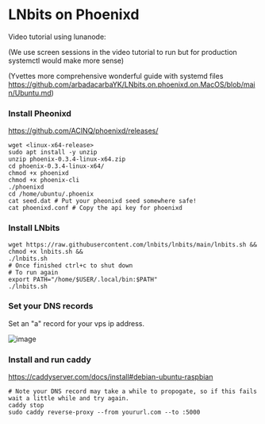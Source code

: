 # LNbits on Phoenixd

Video tutorial using lunanode: 

(We use screen sessions in the video tutorial to run but for production systemctl would make more sense)

(Yvettes more comprehensive wonderful guide with systemd files https://github.com/arbadacarbaYK/LNbits.on.phoenixd.on.MacOS/blob/main/Ubuntu.md)
### Install Pheonixd

https://github.com/ACINQ/phoenixd/releases/

```
wget <linux-x64-release>
sudo apt install -y unzip
unzip phoenix-0.3.4-linux-x64.zip
cd phoenix-0.3.4-linux-x64/
chmod +x phoenixd
chmod +x phoenix-cli
./phoenixd
cd /home/ubuntu/.phoenix
cat seed.dat # Put your pheonixd seed somewhere safe!
cat phoenixd.conf # Copy the api key for phoenixd
```

### Install LNbits

```
wget https://raw.githubusercontent.com/lnbits/lnbits/main/lnbits.sh &&
chmod +x lnbits.sh &&
./lnbits.sh
# Once finished ctrl+c to shut down
# To run again
export PATH="/home/$USER/.local/bin:$PATH"
./lnbits.sh
```
### Set your DNS records

Set an "a" record for your vps ip address.

![image](https://github.com/user-attachments/assets/c995b43f-6867-40b0-82df-8949ae3cc3bb)

### Install and run caddy

https://caddyserver.com/docs/install#debian-ubuntu-raspbian

```
# Note your DNS record may take a while to propogate, so if this fails wait a little while and try again.
caddy stop
sudo caddy reverse-proxy --from yoururl.com --to :5000
```

